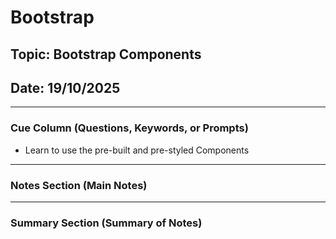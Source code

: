 # Bootstrap

## Topic: Bootstrap Components 

## Date: 19/10/2025

---

### Cue Column (Questions, Keywords, or Prompts)

- Learn to use the pre-built and pre-styled Components

---

### Notes Section (Main Notes)

---
### Summary Section (Summary of Notes) 

